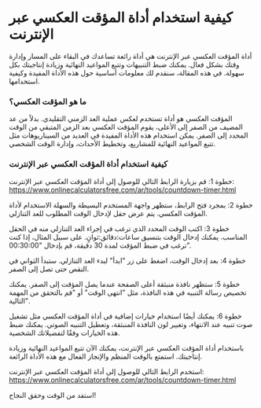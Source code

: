كيفية استخدام أداة المؤقت العكسي عبر الإنترنت
=============================================

أداة المؤقت العكسي عبر الإنترنت هي أداة رائعة تساعدك في البقاء على المسار وإدارة وقتك بشكل فعال. يمكنك ضبط التنبيهات وتتبع المواعيد النهائية وزيادة إنتاجيتك بكل سهولة. في هذه المقالة، سنقدم لك معلومات أساسية حول هذه الأداة المفيدة وكيفية استخدامها.

### ما هو المؤقت العكسي؟

المؤقت العكسي هو أداة تستخدم لعكس عملية العد الزمني التقليدي. بدلاً من عد المضيف من الصفر إلى الأعلى، يقوم المؤقت العكسي بعد الزمن المتبقي من الوقت المحدد إلى الصفر. يمكن استخدام هذه الأداة المفيدة في العديد من السيناريوهات مثل تتبع المواعيد النهائية للمشاريع، وتخطيط الأحداث، وإدارة الوقت الشخصي.

### كيفية استخدام أداة المؤقت العكسي عبر الإنترنت

خطوة 1: قم بزيارة الرابط التالي للوصول إلى أداة المؤقت العكسي عبر الإنترنت: <https://www.onlinecalculatorsfree.com/ar/tools/countdown-timer.html>

خطوة 2: بمجرد فتح الرابط، ستظهر واجهة المستخدم البسيطة والسهلة الاستخدام لأداة المؤقت العكسي. يتم عرض حقل لإدخال الوقت المطلوب للعد التنازلي.

خطوة 3: اكتب الوقت المحدد الذي ترغب في إجراء العد التنازلي منه في الحقل المناسب. يمكنك إدخال الوقت بتنسيق ساعات:دقائق:ثوانٍ. على سبيل المثال، إذا كنت ترغب في ضبط المؤقت لمدة 30 دقيقة، قم بإدخال "00:30:00".

خطوة 4: بعد إدخال الوقت، اضغط على زر "ابدأ" لبدء العد التنازلي. ستبدأ الثواني في النقص حتى تصل إلى الصفر.

خطوة 5: ستظهر نافذة منبثقة أعلى الصفحة عندما يصل المؤقت إلى الصفر. يمكنك تخصيص رسالة التنبيه في هذه النافذة، مثل "انتهى الوقت" أو "قم بالتحقق من المهمة التالية".

خطوة 6: يمكنك أيضًا استخدام خيارات إضافية في أداة المؤقت العكسي مثل تشغيل صوت تنبيه عند الانتهاء، وتغيير لون النافذة المنبثقة، وتعطيل التنبيه الصوتي. يمكنك ضبط هذه الخيارات وفقًا لتفضيلاتك الشخصية.

باستخدام أداة المؤقت العكسي عبر الإنترنت، يمكنك الآن تتبع المواعيد النهائية وزيادة إنتاجيتك. استمتع بالوقت المنظم والإنجاز الفعال مع هذه الأداة الرائعة.

استخدم الرابط التالي للوصول إلى أداة المؤقت العكسي عبر الإنترنت: <https://www.onlinecalculatorsfree.com/ar/tools/countdown-timer.html>

استفد من الوقت وحقق النجاح!